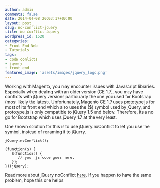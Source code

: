```yaml
---
author: admin
comments: false
date: 2014-04-08 20:03:17+00:00
layout: post
slug: no-conflict-jquery
title: No Conflict Jquery
wordpress_id: 1520
categories:
- Front End Web
- Tutorials
tags:
- code conlicts
- jquery
- front end
featured_image: 'assets/images/jquery_logo.png'
---
```


Working with Magento, you may encounter issues with Javascript libraries. Especially when dealing with an older version (CE 1.7), you may have conflicts with jQuery versions particularly the one you used for Bootstrap (most likely the latest). Unfortunately, Magento CE 1.7 uses prototype.js for most of its front end which also uses the ($) symbol used by jQuery, and prototype.js is only compatible to jQuery 1.5 and below. Therefore, its a no go for Bootstrap which uses jQuery 1.7 at the very least.

One known solution for this is to use jQuery.noConflict to let you use the symbol, instead of renaming it to jQuery.


	jQuery.noConflict();
	
	(function($) {
	   $(function() {
	      // your js code goes here.
	   });
	})(jQuery);


Read more about jQuery noConflict [here](https://api.jquery.com/jQuery.noConflict/). If you happen to have the same problem, hope this one helps.

